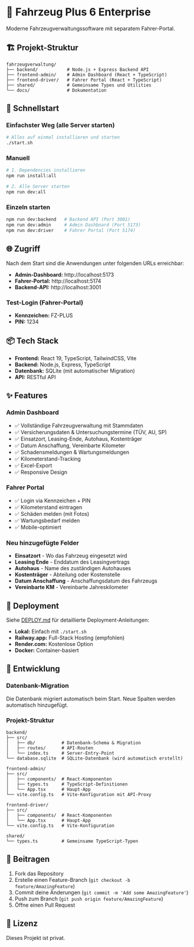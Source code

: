 # 🚗 Fahrzeug Plus 6 Enterprise

Moderne Fahrzeugverwaltungssoftware mit separatem Fahrer-Portal.

## 🏗️ Projekt-Struktur

```
fahrzeugverwaltung/
├── backend/           # Node.js + Express Backend API
├── frontend-admin/    # Admin Dashboard (React + TypeScript)
├── frontend-driver/   # Fahrer Portal (React + TypeScript)
├── shared/            # Gemeinsame Types und Utilities
└── docs/              # Dokumentation
```

## 🚀 Schnellstart

### Einfachster Weg (alle Server starten)

```bash
# Alles auf einmal installieren und starten
./start.sh
```

### Manuell

```bash
# 1. Dependencies installieren
npm run install:all

# 2. Alle Server starten
npm run dev:all
```

### Einzeln starten

```bash
npm run dev:backend   # Backend API (Port 3001)
npm run dev:admin     # Admin Dashboard (Port 5173)
npm run dev:driver    # Fahrer Portal (Port 5174)
```

## 🌐 Zugriff

Nach dem Start sind die Anwendungen unter folgenden URLs erreichbar:

- **Admin-Dashboard:** http://localhost:5173
- **Fahrer-Portal:** http://localhost:5174
- **Backend-API:** http://localhost:3001

### Test-Login (Fahrer-Portal)

- **Kennzeichen:** FZ-PLUS
- **PIN:** 1234

## 📦 Tech Stack

- **Frontend:** React 19, TypeScript, TailwindCSS, Vite
- **Backend:** Node.js, Express, TypeScript
- **Datenbank:** SQLite (mit automatischer Migration)
- **API:** RESTful API

## ✨ Features

### Admin Dashboard
- ✅ Vollständige Fahrzeugverwaltung mit Stammdaten
- ✅ Versicherungsdaten & Untersuchungstermine (TÜV, AU, SP)
- ✅ Einsatzort, Leasing-Ende, Autohaus, Kostenträger
- ✅ Datum Anschaffung, Vereinbarte Kilometer
- ✅ Schadensmeldungen & Wartungsmeldungen
- ✅ Kilometerstand-Tracking
- ✅ Excel-Export
- ✅ Responsive Design

### Fahrer Portal
- ✅ Login via Kennzeichen + PIN
- ✅ Kilometerstand eintragen
- ✅ Schäden melden (mit Fotos)
- ✅ Wartungsbedarf melden
- ✅ Mobile-optimiert

### Neu hinzugefügte Felder
- **Einsatzort** - Wo das Fahrzeug eingesetzt wird
- **Leasing Ende** - Enddatum des Leasingvertrags
- **Autohaus** - Name des zuständigen Autohauses
- **Kostenträger** - Abteilung oder Kostenstelle
- **Datum Anschaffung** - Anschaffungsdatum des Fahrzeugs
- **Vereinbarte KM** - Vereinbarte Jahreskilometer

## 🚢 Deployment

Siehe [DEPLOY.md](DEPLOY.md) für detaillierte Deployment-Anleitungen:

- **Lokal:** Einfach mit `./start.sh`
- **Railway.app:** Full-Stack Hosting (empfohlen)
- **Render.com:** Kostenlose Option
- **Docker:** Container-basiert

## 📝 Entwicklung

### Datenbank-Migration

Die Datenbank migriert automatisch beim Start. Neue Spalten werden automatisch hinzugefügt.

### Projekt-Struktur

```
backend/
├── src/
│   ├── db/          # Datenbank-Schema & Migration
│   ├── routes/      # API-Routen
│   └── index.ts     # Server-Entry-Point
└── database.sqlite  # SQLite-Datenbank (wird automatisch erstellt)

frontend-admin/
├── src/
│   ├── components/  # React-Komponenten
│   ├── types.ts     # TypeScript-Definitionen
│   └── App.tsx      # Haupt-App
└── vite.config.ts   # Vite-Konfiguration mit API-Proxy

frontend-driver/
├── src/
│   ├── components/  # React-Komponenten
│   └── App.tsx      # Haupt-App
└── vite.config.ts   # Vite-Konfiguration

shared/
└── types.ts         # Gemeinsame TypeScript-Typen
```

## 🤝 Beitragen

1. Fork das Repository
2. Erstelle einen Feature-Branch (`git checkout -b feature/AmazingFeature`)
3. Commit deine Änderungen (`git commit -m 'Add some AmazingFeature'`)
4. Push zum Branch (`git push origin feature/AmazingFeature`)
5. Öffne einen Pull Request

## 📄 Lizenz

Dieses Projekt ist privat.


